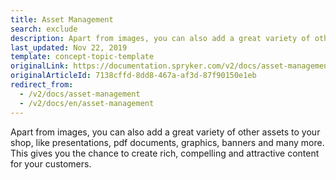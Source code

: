 ```yaml
---
title: Asset Management
search: exclude
description: Apart from images, you can also add a great variety of other assets to your shop, like presentations, pdf documents, graphics, banners and many more.
last_updated: Nov 22, 2019
template: concept-topic-template
originalLink: https://documentation.spryker.com/v2/docs/asset-management
originalArticleId: 7138cffd-8dd8-467a-af3d-87f90150e1eb
redirect_from:
  - /v2/docs/asset-management
  - /v2/docs/en/asset-management
---
```


Apart from images, you can also add a great variety of other assets to your shop, like presentations, pdf documents, graphics, banners and many more. This gives you the chance to create rich, compelling and attractive content for your customers.
